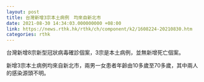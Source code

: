 ```yaml
---
layout: post
title: 台灣新增3宗本土病例　均來自新北市
date: 2021-08-30 14:34:03.000000000 +08:00
link: https://news.rthk.hk/rthk/ch/component/k2/1608224-20210830.htm
categories: rthk
---
```


台灣新增8宗新型冠狀病毒確診個案，3宗是本土病例，並無新增死亡個案。

新增3宗本土病例均來自新北市，兩男一女患者年齡由10多歲至70多歲，其中兩人的感染源頭不明。
